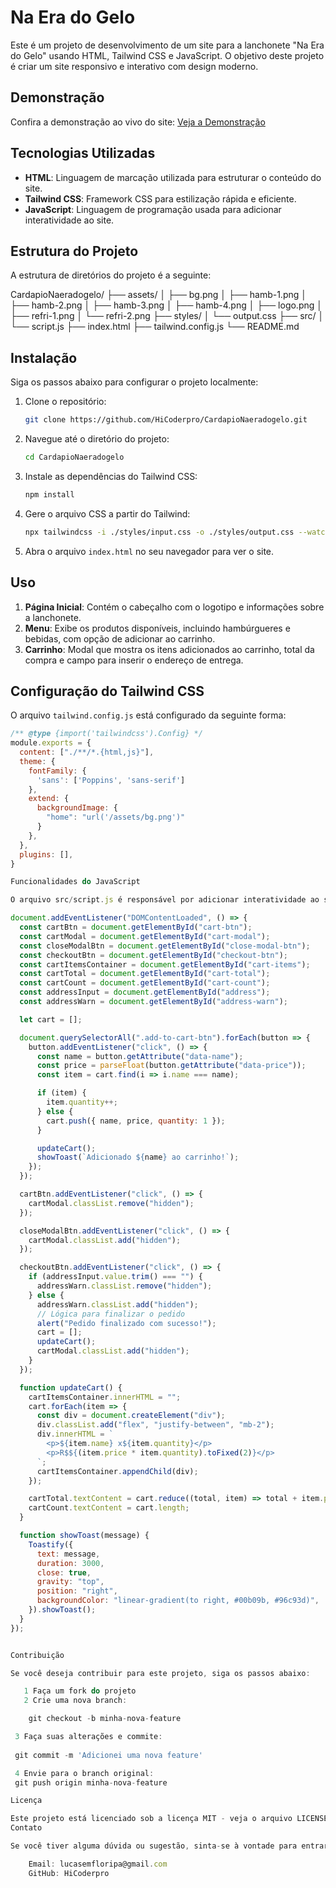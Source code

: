 # Na Era do Gelo

Este é um projeto de desenvolvimento de um site para a lanchonete "Na Era do Gelo" usando HTML, Tailwind CSS e JavaScript. O objetivo deste projeto é criar um site responsivo e interativo com design moderno.

## Demonstração

Confira a demonstração ao vivo do site:
[Veja a Demonstração](https://cardapio-naeradogelo.vercel.app)

## Tecnologias Utilizadas

- **HTML**: Linguagem de marcação utilizada para estruturar o conteúdo do site.
- **Tailwind CSS**: Framework CSS para estilização rápida e eficiente.
- **JavaScript**: Linguagem de programação usada para adicionar interatividade ao site.

## Estrutura do Projeto

A estrutura de diretórios do projeto é a seguinte:

CardapioNaeradogelo/
├── assets/
│ ├── bg.png
│ ├── hamb-1.png
│ ├── hamb-2.png
│ ├── hamb-3.png
│ ├── hamb-4.png
│ ├── logo.png
│ ├── refri-1.png
│ └── refri-2.png
├── styles/
│ └── output.css
├── src/
│ └── script.js
├── index.html
├── tailwind.config.js
└── README.md


## Instalação

Siga os passos abaixo para configurar o projeto localmente:

1. Clone o repositório:
    ```sh
    git clone https://github.com/HiCoderpro/CardapioNaeradogelo.git
    ```

2. Navegue até o diretório do projeto:
    ```sh
    cd CardapioNaeradogelo
    ```

3. Instale as dependências do Tailwind CSS:
    ```sh
    npm install
    ```

4. Gere o arquivo CSS a partir do Tailwind:
    ```sh
    npx tailwindcss -i ./styles/input.css -o ./styles/output.css --watch
    ```

5. Abra o arquivo `index.html` no seu navegador para ver o site.

## Uso

1. **Página Inicial**: Contém o cabeçalho com o logotipo e informações sobre a lanchonete.
2. **Menu**: Exibe os produtos disponíveis, incluindo hambúrgueres e bebidas, com opção de adicionar ao carrinho.
3. **Carrinho**: Modal que mostra os itens adicionados ao carrinho, total da compra e campo para inserir o endereço de entrega.

## Configuração do Tailwind CSS

O arquivo `tailwind.config.js` está configurado da seguinte forma:

```javascript
/** @type {import('tailwindcss').Config} */
module.exports = {
  content: ["./**/*.{html,js}"],
  theme: {
    fontFamily: {
      'sans': ['Poppins', 'sans-serif']
    },
    extend: {
      backgroundImage: {
        "home": "url('/assets/bg.png')"
      }
    },
  },
  plugins: [],
}

Funcionalidades do JavaScript

O arquivo src/script.js é responsável por adicionar interatividade ao site, especialmente para o carrinho de compras. Aqui está uma visão geral das funcionalidades implementadas:

document.addEventListener("DOMContentLoaded", () => {
  const cartBtn = document.getElementById("cart-btn");
  const cartModal = document.getElementById("cart-modal");
  const closeModalBtn = document.getElementById("close-modal-btn");
  const checkoutBtn = document.getElementById("checkout-btn");
  const cartItemsContainer = document.getElementById("cart-items");
  const cartTotal = document.getElementById("cart-total");
  const cartCount = document.getElementById("cart-count");
  const addressInput = document.getElementById("address");
  const addressWarn = document.getElementById("address-warn");

  let cart = [];

  document.querySelectorAll(".add-to-cart-btn").forEach(button => {
    button.addEventListener("click", () => {
      const name = button.getAttribute("data-name");
      const price = parseFloat(button.getAttribute("data-price"));
      const item = cart.find(i => i.name === name);

      if (item) {
        item.quantity++;
      } else {
        cart.push({ name, price, quantity: 1 });
      }

      updateCart();
      showToast(`Adicionado ${name} ao carrinho!`);
    });
  });

  cartBtn.addEventListener("click", () => {
    cartModal.classList.remove("hidden");
  });

  closeModalBtn.addEventListener("click", () => {
    cartModal.classList.add("hidden");
  });

  checkoutBtn.addEventListener("click", () => {
    if (addressInput.value.trim() === "") {
      addressWarn.classList.remove("hidden");
    } else {
      addressWarn.classList.add("hidden");
      // Lógica para finalizar o pedido
      alert("Pedido finalizado com sucesso!");
      cart = [];
      updateCart();
      cartModal.classList.add("hidden");
    }
  });

  function updateCart() {
    cartItemsContainer.innerHTML = "";
    cart.forEach(item => {
      const div = document.createElement("div");
      div.classList.add("flex", "justify-between", "mb-2");
      div.innerHTML = `
        <p>${item.name} x${item.quantity}</p>
        <p>R$${(item.price * item.quantity).toFixed(2)}</p>
      `;
      cartItemsContainer.appendChild(div);
    });

    cartTotal.textContent = cart.reduce((total, item) => total + item.price * item.quantity, 0).toFixed(2);
    cartCount.textContent = cart.length;
  }

  function showToast(message) {
    Toastify({
      text: message,
      duration: 3000,
      close: true,
      gravity: "top",
      position: "right",
      backgroundColor: "linear-gradient(to right, #00b09b, #96c93d)",
    }).showToast();
  }
});


Contribuição

Se você deseja contribuir para este projeto, siga os passos abaixo:

   1 Faça um fork do projeto
   2 Crie uma nova branch:

    git checkout -b minha-nova-feature

 3 Faça suas alterações e commite:
 
 git commit -m 'Adicionei uma nova feature'

 4 Envie para o branch original:
 git push origin minha-nova-feature

Licença

Este projeto está licenciado sob a licença MIT - veja o arquivo LICENSE para mais detalhes.
Contato

Se você tiver alguma dúvida ou sugestão, sinta-se à vontade para entrar em contato:

    Email: lucasemfloripa@gmail.com
    GitHub: HiCoderpro

    

